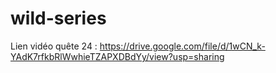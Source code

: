 # wild-series

Lien vidéo quête 24 : https://drive.google.com/file/d/1wCN_k-YAdK7rfkbRlWwhieTZAPXDBdYy/view?usp=sharing
